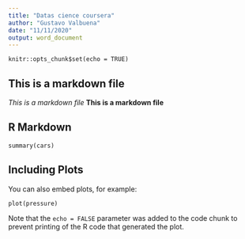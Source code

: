 ```yaml
---
title: "Datas cience coursera"
author: "Gustavo Valbuena"
date: "11/11/2020"
output: word_document
---
```


```{r setup, include=FALSE}
knitr::opts_chunk$set(echo = TRUE)
```

## This is a markdown file
*This is a markdown file*
**This is a markdown file**

## R Markdown



```{r cars}
summary(cars)
```

## Including Plots

You can also embed plots, for example:

```{r pressure, echo=FALSE}
plot(pressure)
```

Note that the `echo = FALSE` parameter was added to the code chunk to prevent printing of the R code that generated the plot.
